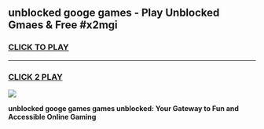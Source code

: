 
## unblocked googe games - Play Unblocked Gmaes & Free #x2mgi
<h3>
<a href="https://premium.freeplayer.one?title=unblocked_googe_games&ref=01M">CLICK TO PLAY</a></h3>
<hr>

<h3>
<a href="https://premium.freeplayer.one?title=unblocked_googe_games&ref=01M">CLICK 2 PLAY</a>
  
</h3>

<a href="https://premium.freeplayer.one?title=unblocked_googe_games&ref=01M"><img src="https://clearcache.store/games.png"></a>


**unblocked googe games games unblocked: Your Gateway to Fun and Accessible Online Gaming**
